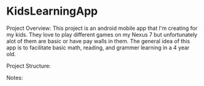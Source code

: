 KidsLearningApp
===============
Project Overview: This project is an android mobile app that I'm creating for my kids.  They love to play different games on my Nexus 7 but unfortunately alot of them are basic or have pay walls in them.  The general idea of this app is to facilitate basic math, reading, and grammer learning in a 4 year old.  

Project Structure:

Notes:

